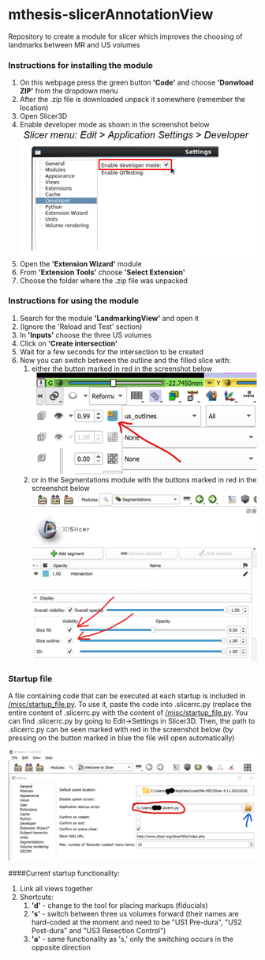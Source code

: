 # mthesis-slicerAnnotationView
Repository to create a module for slicer which improves the choosing of landmarks between MR and US volumes

### Instructions for installing the module
1. On this webpage press the green button **'Code'** and choose **'Donwload ZIP'** from the dropdown menu
2. After the .zip file is downloaded unpack it somewhere (remember the location)
3. Open Slicer3D
4. Enable developer mode as shown in the screenshot below
![Enabling develope mode](misc/enable_develope_mode.png)
5. Open the **'Extension Wizard'** module
6. From **'Extension Tools'** choose **'Select Extension'**
7. Choose the folder where the .zip file was unpacked


### Instructions for using the module
1. Search for the module **'LandmarkingView'** and open it
2. (Ignore the 'Reload and Test' section)
3. In **'Inputs'** choose the three US volumes
4. Click on **'Create intersection'**
5. Wait for a few seconds for the intersection to be created
6. Now you can switch between the outline and the filled slice with:
   1. either the button marked in red in the screenshot below
   ![Outline/fill button in views](misc/outline_button.png)
   2. or in the Segmentations module with the buttons marked in red in the screenshot below
   ![Outline/fill button in the Segmentation module](misc/outline_button_insegs.png)


### Startup file
A file containing code that can be executed at each startup is included in
[/misc/startup_file.py](./misc/startup_file.py). To use it, paste the code into .slicerrc.py (replace the entire content
of .slicerrc.py with the content of [/misc/startup_file.py](./misc/startup_file.py). You can find .slicerrc.py by going
to Edit->Settings in Slicer3D. Then, the path to .slicerrc.py can be seen marked with red in the screenshot below (by
pressing on the button marked in blue the file will open automatically)

![How to open .slicerrc.py](misc/Inkedslicerrc_file.jpg)

####Current startup functionality:
1. Link all views together
2. Shortcuts:
   1. **'d'** - change to the tool for placing markups (fiducials)
   2. **'s'** - switch between three us volumes forward (their names are hard-coded at the moment and need to be
   "US1 Pre-dura", "US2 Post-dura" and "US3 Resection Control")
   3. **'a'** - same functionality as 's,' only the switching occurs in the opposite direction